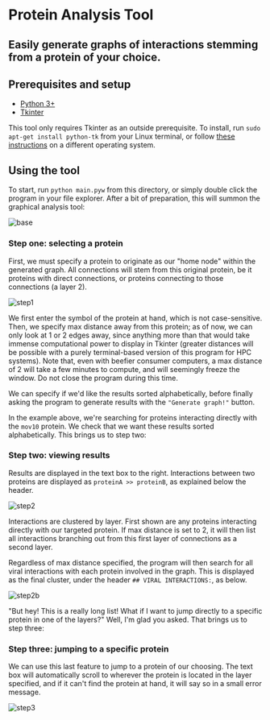 # Protein Analysis Tool 

## Easily generate graphs of interactions stemming from a protein of your choice.

## Prerequisites and setup

* [Python 3+](https://www.python.org/)
* [Tkinter](https://docs.python.org/3/library/tkinter.html)

This tool only requires Tkinter as an outside prerequisite. To install, run `sudo apt-get install python-tk` from your Linux terminal, or follow [these instructions](https://tkdocs.com/tutorial/install.html) on a different operating system.


## Using the tool

To start, run `python main.pyw` from this directory, or simply double click the program in your file explorer. After a bit of preparation, this will summon the graphical analysis tool:

![base](img/base.png)

### Step one: selecting a protein

First, we must specify a protein to originate as our "home node" within the generated graph. All connections will stem from this original protein, be it proteins with direct connections, or proteins connecting to those connections (a layer 2).

![step1](img/step1.png)

We first enter the symbol of the protein at hand, which is not case-sensitive. Then, we specify max distance away from this protein; as of now, we can only look at 1 or 2 edges away, since anything more than that would take immense computational power to display in Tkinter (greater distances will be possible with a purely terminal-based version of this program for HPC systems). Note that, even with beefier consumer computers, a max distance of 2 will take a few minutes to compute, and will seemingly freeze the window. Do not close the program during this time.

We can specify if we'd like the results sorted alphabetically, before finally asking the program to generate results with the `"Generate graph!"` button.

In the example above, we're searching for proteins interacting directly with the `mov10` protein. We check that we want these results sorted alphabetically. This brings us to step two:

### Step two: viewing results

Results are displayed in the text box to the right. Interactions between two proteins are displayed as `proteinA >> proteinB`, as explained below the header. 

![step2](img/step2.png)

Interactions are clustered by layer. First shown are any proteins interacting directly with our targeted protein. If max distance is set to 2, it will then list all interactions branching out from this first layer of connections as a second layer.

Regardless of max distance specified, the program will then search for all viral interactions with each protein involved in the graph. This is displayed as the final cluster, under the header `## VIRAL INTERACTIONS:`, as below.

![step2b](img/step2b.png)

"But hey! This is a really long list! What if I want to jump directly to a specific protein in one of the layers?" Well, I'm glad you asked. That brings us to step three:

### Step three: jumping to a specific protein

We can use this last feature to jump to a protein of our choosing. The text box will automatically scroll to wherever the protein is located in the layer specified, and if it can't find the protein at hand, it will say so in a small error message.

![step3](img/step3.png)